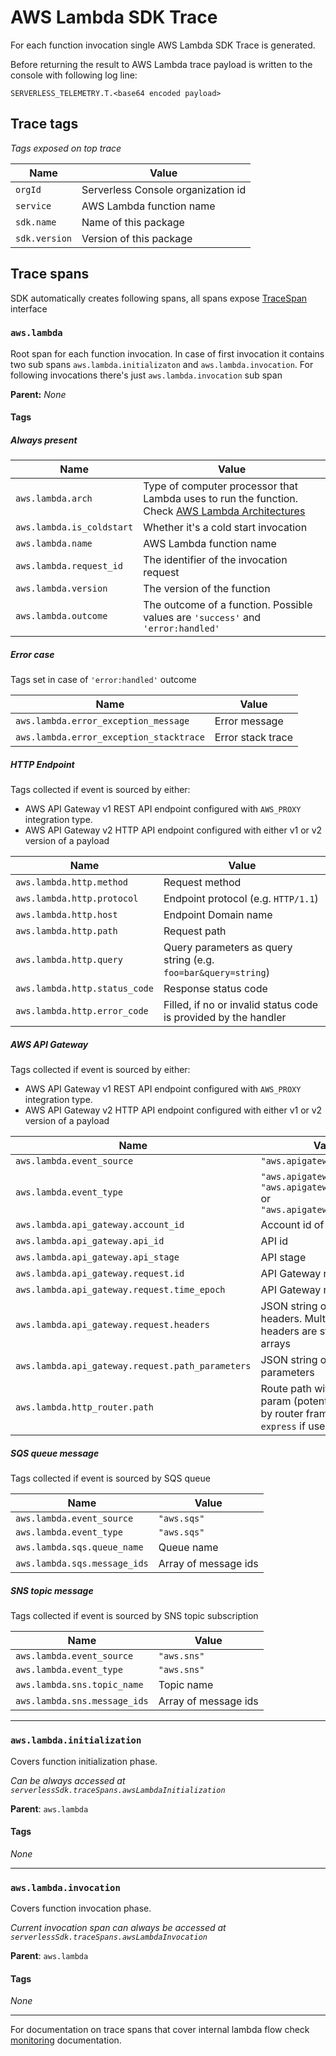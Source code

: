 # AWS Lambda SDK Trace

For each function invocation single AWS Lambda SDK Trace is generated.

Before returning the result to AWS Lambda trace payload is written to the console with following log line:

```
SERVERLESS_TELEMETRY.T.<base64 encoded payload>
```

## Trace tags

_Tags exposed on top trace_

| Name          | Value                              |
| ------------- | ---------------------------------- |
| `orgId`       | Serverless Console organization id |
| `service`     | AWS Lambda function name           |
| `sdk.name`    | Name of this package               |
| `sdk.version` | Version of this package            |

## Trace spans

SDK automatically creates following spans, all spans expose [TraceSpan](trace-span.md) interface

### `aws.lambda`

Root span for each function invocation. In case of first invocation it contains two sub spans `aws.lambda.initializaton` and `aws.lambda.invocation`. For following invocations there's just `aws.lambda.invocation` sub span

**Parent:** _None_

#### Tags

##### Always present

| Name                      | Value                                                                                                                                                                |
| ------------------------- | -------------------------------------------------------------------------------------------------------------------------------------------------------------------- |
| `aws.lambda.arch`         | Type of computer processor that Lambda uses to run the function. Check [AWS Lambda Architectures](https://docs.aws.amazon.com/lambda/latest/dg/foundation-arch.html) |
| `aws.lambda.is_coldstart` | Whether it's a cold start invocation                                                                                                                                 |
| `aws.lambda.name`         | AWS Lambda function name                                                                                                                                             |
| `aws.lambda.request_id`   | The identifier of the invocation request                                                                                                                             |
| `aws.lambda.version`      | The version of the function                                                                                                                                          |
| `aws.lambda.outcome`      | The outcome of a function. Possible values are `'success'` and `'error:handled'`                                                                                     |

##### Error case

Tags set in case of `'error:handled'` outcome

| Name                                    | Value             |
| --------------------------------------- | ----------------- |
| `aws.lambda.error_exception_message`    | Error message     |
| `aws.lambda.error_exception_stacktrace` | Error stack trace |

##### HTTP Endpoint

Tags collected if event is sourced by either:

- AWS API Gateway v1 REST API endpoint configured with `AWS_PROXY` integration type.
- AWS API Gateway v2 HTTP API endpoint configured with either v1 or v2 version of a payload

| Name                          | Value                                                           |
| ----------------------------- | --------------------------------------------------------------- |
| `aws.lambda.http.method`      | Request method                                                  |
| `aws.lambda.http.protocol`    | Endpoint protocol (e.g. `HTTP/1.1`)                             |
| `aws.lambda.http.host`        | Endpoint Domain name                                            |
| `aws.lambda.http.path`        | Request path                                                    |
| `aws.lambda.http.query`       | Query parameters as query string (e.g. `foo=bar&query=string`)  |
| `aws.lambda.http.status_code` | Response status code                                            |
| `aws.lambda.http.error_code`  | Filled, if no or invalid status code is provided by the handler |

##### AWS API Gateway

Tags collected if event is sourced by either:

- AWS API Gateway v1 REST API endpoint configured with `AWS_PROXY` integration type.
- AWS API Gateway v2 HTTP API endpoint configured with either v1 or v2 version of a payload

| Name                                             | Value                                                                                            |
| ------------------------------------------------ | ------------------------------------------------------------------------------------------------ |
| `aws.lambda.event_source`                        | `"aws.apigateway"`                                                                               |
| `aws.lambda.event_type`                          | `"aws.apigateway.rest"`, `"aws.apigatewayv2.http.v1"` or `"aws.apigatewayv2.http.v2"`            |
| `aws.lambda.api_gateway.account_id`              | Account id of API Gateway                                                                        |
| `aws.lambda.api_gateway.api_id`                  | API id                                                                                           |
| `aws.lambda.api_gateway.api_stage`               | API stage                                                                                        |
| `aws.lambda.api_gateway.request.id`              | API Gateway request id                                                                           |
| `aws.lambda.api_gateway.request.time_epoch`      | API Gateway request time                                                                         |
| `aws.lambda.api_gateway.request.headers`         | JSON string of request headers. Multi value headers are stored as arrays                         |
| `aws.lambda.api_gateway.request.path_parameters` | JSON string of request path parameters                                                           |
| `aws.lambda.http_router.path`                    | Route path with unresolved param (potentally overriden by router framework as `express` if used) |

##### SQS queue message

Tags collected if event is sourced by SQS queue

| Name                         | Value                |
| ---------------------------- | -------------------- |
| `aws.lambda.event_source`    | `"aws.sqs"`          |
| `aws.lambda.event_type`      | `"aws.sqs"`          |
| `aws.lambda.sqs.queue_name`  | Queue name           |
| `aws.lambda.sqs.message_ids` | Array of message ids |

##### SNS topic message

Tags collected if event is sourced by SNS topic subscription

| Name                         | Value                |
| ---------------------------- | -------------------- |
| `aws.lambda.event_source`    | `"aws.sns"`          |
| `aws.lambda.event_type`      | `"aws.sns"`          |
| `aws.lambda.sns.topic_name`  | Topic name           |
| `aws.lambda.sns.message_ids` | Array of message ids |

---

### `aws.lambda.initialization`

Covers function initialization phase.

_Can be always accessed at `serverlessSdk.traceSpans.awsLambdaInitialization`_

**Parent**: `aws.lambda`

#### Tags

_None_

---

### `aws.lambda.invocation`

Covers function invocation phase.

_Current invocation span can always be accessed at `serverlessSdk.traceSpans.awsLambdaInvocation`_

**Parent**: `aws.lambda`

#### Tags

_None_

---

For documentation on trace spans that cover internal lambda flow check [monitoring](./monitoring.md) documentation.
